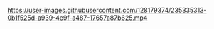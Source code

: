 




https://user-images.githubusercontent.com/128179374/235335313-0b1f525d-a939-4e9f-a487-17657a87b625.mp4

